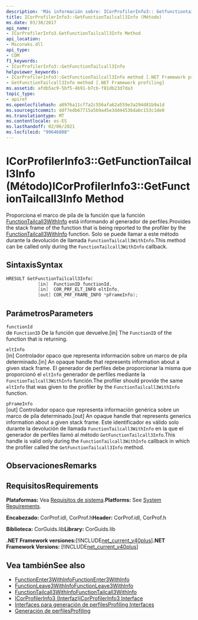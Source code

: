 ```yaml
---
description: 'Más información sobre: ICorProfilerInfo3:: Getfunctiontailcall3info ((método)'
title: ICorProfilerInfo3::GetFunctionTailcall3Info (Método)
ms.date: 03/30/2017
api_name:
- ICorProfilerInfo3.GetFunctionTailcall3Info Method
api_location:
- Mscorwks.dll
api_type:
- COM
f1_keywords:
- ICorProfilerInfo3::GetFunctionTailcall3Info
helpviewer_keywords:
- ICorProfilerInfo3::GetFunctionTailcall3Info method [.NET Framework profiling]
- GetFunctionTailcall3Info method [.NET Framework profiling]
ms.assetid: afdb5ac9-5bf5-4b91-b7cb-f81db23d7da3
topic_type:
- apiref
ms.openlocfilehash: a8976a11cf7a2c556afa62a559e3a294d81b9a1d
ms.sourcegitcommit: ddf7edb67715a5b9a45e3dd44536dabc153c1de0
ms.translationtype: MT
ms.contentlocale: es-ES
ms.lasthandoff: 02/06/2021
ms.locfileid: "99646808"
---
```

# <a name="icorprofilerinfo3getfunctiontailcall3info-method"></a><span data-ttu-id="a7ac1-103">ICorProfilerInfo3::GetFunctionTailcall3Info (Método)</span><span class="sxs-lookup"><span data-stu-id="a7ac1-103">ICorProfilerInfo3::GetFunctionTailcall3Info Method</span></span>

<span data-ttu-id="a7ac1-104">Proporciona el marco de pila de la función que la función [FunctionTailcall3WithInfo](functiontailcall3withinfo-function.md) está informando al generador de perfiles.</span><span class="sxs-lookup"><span data-stu-id="a7ac1-104">Provides the stack frame of the function that is being reported to the profiler by the [FunctionTailcall3WithInfo](functiontailcall3withinfo-function.md) function.</span></span> <span data-ttu-id="a7ac1-105">Solo se puede llamar a este método durante la devolución de llamada `FunctionTailcall3WithInfo`.</span><span class="sxs-lookup"><span data-stu-id="a7ac1-105">This method can be called only during the `FunctionTailcall3WithInfo` callback.</span></span>  
  
## <a name="syntax"></a><span data-ttu-id="a7ac1-106">Sintaxis</span><span class="sxs-lookup"><span data-stu-id="a7ac1-106">Syntax</span></span>  
  
```cpp  
HRESULT GetFunctionTailcall3Info(
            [in]  FunctionID functionId,
            [in]  COR_PRF_ELT_INFO eltInfo,  
            [out] COR_PRF_FRAME_INFO *pFrameInfo);  
```  
  
## <a name="parameters"></a><span data-ttu-id="a7ac1-107">Parámetros</span><span class="sxs-lookup"><span data-stu-id="a7ac1-107">Parameters</span></span>  

 `functionId`  
 <span data-ttu-id="a7ac1-108">de `FunctionID` De la función que devuelve.</span><span class="sxs-lookup"><span data-stu-id="a7ac1-108">[in] The `FunctionID` of the function that is returning.</span></span>  
  
 `eltInfo`  
 <span data-ttu-id="a7ac1-109">[in] Controlador opaco que representa información sobre un marco de pila determinado.</span><span class="sxs-lookup"><span data-stu-id="a7ac1-109">[in] An opaque handle that represents information about a given stack frame.</span></span> <span data-ttu-id="a7ac1-110">El generador de perfiles debe proporcionar la misma que proporcionó el `eltInfo` generador de perfiles mediante la `FunctionTailcall3WithInfo` función.</span><span class="sxs-lookup"><span data-stu-id="a7ac1-110">The profiler should provide the same `eltInfo` that was given to the profiler by the `FunctionTailcall3WithInfo` function.</span></span>  
  
 `pFrameInfo`  
 <span data-ttu-id="a7ac1-111">[out] Controlador opaco que representa información genérica sobre un marco de pila determinado.</span><span class="sxs-lookup"><span data-stu-id="a7ac1-111">[out] An opaque handle that represents generics information about a given stack frame.</span></span> <span data-ttu-id="a7ac1-112">Este identificador es válido solo durante la devolución de llamada `FunctionTailcall3WithInfo` en la que el generador de perfiles llamó al método `GetFunctionTailcall3Info`.</span><span class="sxs-lookup"><span data-stu-id="a7ac1-112">This handle is valid only during the `FunctionTailcall3WithInfo` callback in which the profiler called the `GetFunctionTailcall3Info` method.</span></span>  
  
## <a name="remarks"></a><span data-ttu-id="a7ac1-113">Observaciones</span><span class="sxs-lookup"><span data-stu-id="a7ac1-113">Remarks</span></span>  
  
## <a name="requirements"></a><span data-ttu-id="a7ac1-114">Requisitos</span><span class="sxs-lookup"><span data-stu-id="a7ac1-114">Requirements</span></span>  

 <span data-ttu-id="a7ac1-115">**Plataformas:** Vea [Requisitos de sistema](../../get-started/system-requirements.md).</span><span class="sxs-lookup"><span data-stu-id="a7ac1-115">**Platforms:** See [System Requirements](../../get-started/system-requirements.md).</span></span>  
  
 <span data-ttu-id="a7ac1-116">**Encabezado:** CorProf.idl, CorProf.h</span><span class="sxs-lookup"><span data-stu-id="a7ac1-116">**Header:** CorProf.idl, CorProf.h</span></span>  
  
 <span data-ttu-id="a7ac1-117">**Biblioteca:** CorGuids.lib</span><span class="sxs-lookup"><span data-stu-id="a7ac1-117">**Library:** CorGuids.lib</span></span>  
  
 <span data-ttu-id="a7ac1-118">**.NET Framework versiones:**[!INCLUDE[net_current_v40plus](../../../../includes/net-current-v40plus-md.md)]</span><span class="sxs-lookup"><span data-stu-id="a7ac1-118">**.NET Framework Versions:** [!INCLUDE[net_current_v40plus](../../../../includes/net-current-v40plus-md.md)]</span></span>  
  
## <a name="see-also"></a><span data-ttu-id="a7ac1-119">Vea también</span><span class="sxs-lookup"><span data-stu-id="a7ac1-119">See also</span></span>

- [<span data-ttu-id="a7ac1-120">FunctionEnter3WithInfo</span><span class="sxs-lookup"><span data-stu-id="a7ac1-120">FunctionEnter3WithInfo</span></span>](functionenter3withinfo-function.md)
- [<span data-ttu-id="a7ac1-121">FunctionLeave3WithInfo</span><span class="sxs-lookup"><span data-stu-id="a7ac1-121">FunctionLeave3WithInfo</span></span>](functionleave3withinfo-function.md)
- [<span data-ttu-id="a7ac1-122">FunctionTailcall3WithInfo</span><span class="sxs-lookup"><span data-stu-id="a7ac1-122">FunctionTailcall3WithInfo</span></span>](functiontailcall3withinfo-function.md)
- [<span data-ttu-id="a7ac1-123">ICorProfilerInfo3 (Interfaz)</span><span class="sxs-lookup"><span data-stu-id="a7ac1-123">ICorProfilerInfo3 Interface</span></span>](icorprofilerinfo3-interface.md)
- [<span data-ttu-id="a7ac1-124">Interfaces para generación de perfiles</span><span class="sxs-lookup"><span data-stu-id="a7ac1-124">Profiling Interfaces</span></span>](profiling-interfaces.md)
- [<span data-ttu-id="a7ac1-125">Generación de perfiles</span><span class="sxs-lookup"><span data-stu-id="a7ac1-125">Profiling</span></span>](index.md)
